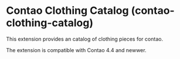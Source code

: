 # Contao Clothing Catalog (contao-clothing-catalog)

This extension provides an catalog of clothing pieces for contao.

The extension is compatible with Contao 4.4 and newwer. 
